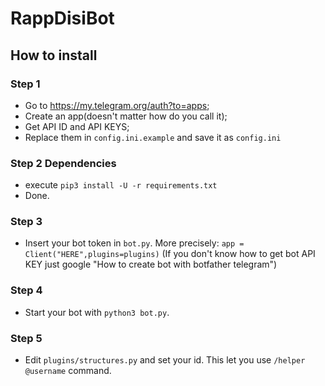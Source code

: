 # RappDisiBot
## How to install
### Step 1
- Go to https://my.telegram.org/auth?to=apps;
- Create an app(doesn't matter how do you call it);
- Get API ID and API KEYS;
- Replace them in `config.ini.example` and save it as `config.ini`
### Step 2 Dependencies
- execute `pip3 install -U -r requirements.txt`
- Done.
### Step 3
- Insert your bot token in `bot.py`. More precisely:
`app = Client("HERE",plugins=plugins)`
(If you don't know how to get bot API KEY just google "How to create bot with botfather telegram")
### Step 4
- Start your bot with `python3 bot.py`.
### Step 5
- Edit `plugins/structures.py` and set your id. This let you use `/helper @username` command.
